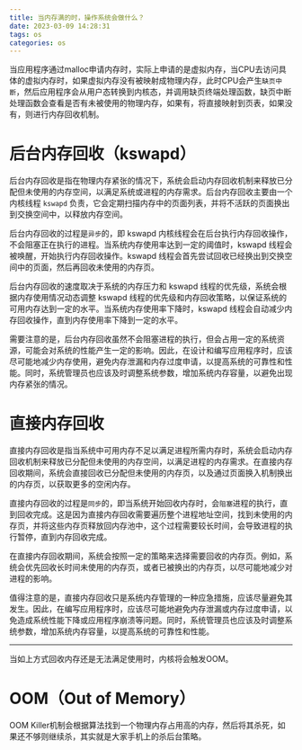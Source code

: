 ```yaml
---
title: 当内存满的时，操作系统会做什么？
date: 2023-03-09 14:28:31
tags: os
categories: os
---
```




当应用程序通过malloc申请内存时，实际上申请的是虚拟内存，当CPU去访问具体的虚拟内存时，如果虚拟内存没有被映射成物理内存，此时CPU会产生`缺页中断`，然后应用程序会从用户态转换到内核态，并调用缺页终端处理函数，缺页中断处理函数会查看是否有未被使用的物理内存，如果有，将直接映射到页表，如果没有，则进行内存回收机制。

# 后台内存回收（kswapd）

后台内存回收是指在物理内存紧张的情况下，系统会启动内存回收机制来释放已分配但未使用的内存空间，以满足系统或进程的内存需求。后台内存回收主要由一个内核线程 `kswapd` 负责，它会定期扫描内存中的页面列表，并将不活跃的页面换出到交换空间中，以释放内存空间。

后台内存回收的过程是`异步`的，即 kswapd 内核线程会在后台执行内存回收操作，不会阻塞正在执行的进程。当系统内存使用率达到一定的阈值时，kswapd 线程会被唤醒，开始执行内存回收操作。kswapd 线程会首先尝试回收已经换出到交换空间中的页面，然后再回收未使用的内存页。

后台内存回收的速度取决于系统的内存压力和 kswapd 线程的优先级，系统会根据内存使用情况动态调整 kswapd 线程的优先级和内存回收策略，以保证系统的可用内存达到一定的水平。当系统内存使用率下降时，kswapd 线程会自动减少内存回收操作，直到内存使用率下降到一定的水平。

需要注意的是，后台内存回收虽然不会阻塞进程的执行，但会占用一定的系统资源，可能会对系统的性能产生一定的影响。因此，在设计和编写应用程序时，应该尽可能地减少内存使用，避免内存泄漏和内存过度申请，以提高系统的可靠性和性能。同时，系统管理员也应该及时调整系统参数，增加系统内存容量，以避免出现内存紧张的情况。

# 直接内存回收

直接内存回收是指当系统中可用内存不足以满足进程所需内存时，系统会启动内存回收机制来释放已分配但未使用的内存空间，以满足进程的内存需求。在直接内存回收期间，系统会直接回收已分配但未使用的内存页，以及通过页面换入机制换出的内存页，以获取更多的空闲内存。

直接内存回收的过程是`同步`的，即当系统开始回收内存时，会`阻塞`进程的执行，直到回收完成。这是因为直接内存回收需要遍历整个进程地址空间，找到未使用的内存页，并将这些内存页释放回内存池中，这个过程需要较长时间，会导致进程的执行暂停，直到内存回收完成。

在直接内存回收期间，系统会按照一定的策略来选择需要回收的内存页。例如，系统会优先回收长时间未使用的内存页，或者已被换出的内存页，以尽可能地减少对进程的影响。

值得注意的是，直接内存回收只是系统内存管理的一种应急措施，应该尽量避免其发生。因此，在编写应用程序时，应该尽可能地避免内存泄漏或内存过度申请，以免造成系统性能下降或应用程序崩溃等问题。同时，系统管理员也应该及时调整系统参数，增加系统内存容量，以提高系统的可靠性和性能。

---

当如上方式回收内存还是无法满足使用时，内核将会触发OOM。

# OOM（Out of Memory）

OOM Killer机制会根据算法找到一个物理内存占用高的内存，然后将其杀死，如果还不够则继续杀，其实就是大家手机上的杀后台策略。
